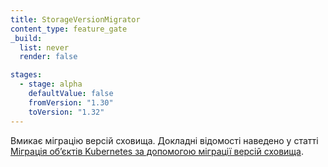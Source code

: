```yaml
---
title: StorageVersionMigrator
content_type: feature_gate
_build:
  list: never
  render: false

stages:
  - stage: alpha 
    defaultValue: false
    fromVersion: "1.30"
    toVersion: "1.32"
---
```

Вмикає міграцію версій сховища. Докладні відомості наведено у статті [Міграція обʼєктів Kubernetes за допомогою міграції версій сховища](/docs/tasks/manage-kubernetes-objects/storage-version-migration).
